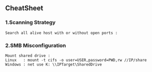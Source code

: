 ## CheatSheet 

### 1.Scanning Strategy

    Search all alive host with or without open ports : 
    
### 2.SMB Misconfiguration
    Mount shared drive : 
    Linux   : mount -t cifs -o user=USER,password=PWD,rw //IP/share
    Windows : net use K: \\IPTarget\SharedDrive
